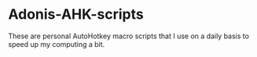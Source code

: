 # Adonis-AHK-scripts
These are personal AutoHotkey macro scripts that I use on a daily basis to speed up my computing a bit.
